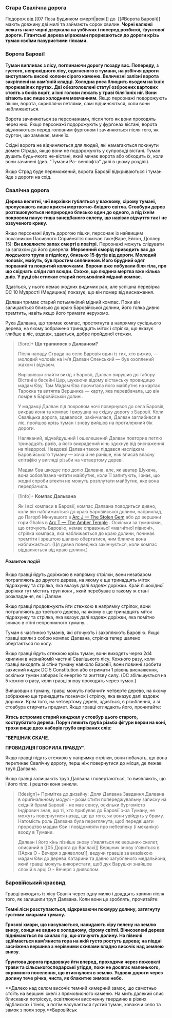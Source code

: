 ### Стара Свалічна дорога
Подорож від [[07 Поза Будинком смерті|вежі]] до  [[#Ворота Баровії]] мають довжину дві милі та займають сорок хвилин.
**Чорні калюжі лежать наче чорні дзеркала на узбіччях і посеред розбитої, ґрунтової дороги. Гігантські дерева міражами прориваються до дороги крізь туман своїми пазуристими гілками.**

### Ворота Баровії
**Туман випливає з лісу, поглинаючи дорогу позаду вас. Попереду, з густого, непрохідного лісу, одягненого в тумани, на узбіччя дороги виступають високі колони сірого каменю. Величезні залізні ворота закріплені на кам'яній кладці. Холодна роса блищить льодом на їхніх проржавілих прутах. Дві обезголовлені статуї озброєних вартових стоять з боків воріт, а їхні голови лежать у траві біля їхніх ніг. Вони вітають вас лише холодним мовчанням.**
Якщо персонажі подорожують пішки, ворота, скриплячи петлями, самі відчиняються, коли вони наближаються.

Ворота зачиняються за персонажами, після того як вони проходять через них. Якщо персонажі подорожують у фургонах вістані, ворота відчиняються перед головним фургоном і зачиняються після того, як фургон, що замикає, мине їх.

Східні ворота не відчиняються для людей, які намагаються покинути домен Страда, якщо вони не подорожують у супроводі вістані. Туман душить будь-якого не-вістані, який минає ворота або обходить їх, коли вони зачинені (див. "Тумани Ра- венлофта" далі в цьому розділі).

Якщо Страд буде переможений, ворота Баровії відкриваються і туман йде з дороги на схід.


### Свалічна дорога
**Дерева велетні, чиї верхівки губляться у важкому, сірому тумані, пропускають лише крихти мертвотно-блідого світла. Стовбури дерев розташовуються неприродно близько один до одного, а під їхнім покровом панує тиша занедбаного склепу, що навіває відчуття так і не озвученого крику.**

Якщо персонажі йдуть дорогою пішки, персонаж із найвищим показником Пасивного Сприйняття помічає таке(Варе, Ейгон, Доплер 15):
**Ви вловлюєте запах смерті в повітрі.**
Персонажі можуть слідувати за запахом до його джерела:
**Мерзенний сморід приводить вас до людського трупа в підліску, близько 15 футів від дороги. Молодий чоловік, мабуть, був простим селянином. Його брудний одяг порваний та покритий колючками. Ворони вже побували біля тіла, про що свідчать сліди лап всюди. Схоже, що людина мертва вже кілька днів. У руці він стискає старий потьмянілий мідний компас.** 

Здається, у нього немає жодних видимих ​​ран, але успішна перевірка DC 10 Мудрості (Медицина) показує, що він помер від виснаження.

 Далван  тримає старий потьмянілий мідний компас. Поки він залишається близько до краю Баровійської долини, його голка дивно тремтить, навіть якщо його тримати нерухомо.

Рука Далвана, що тримає компас, простягнута в напрямку сусіднього дерева, на якому зображено тринадцять міток і стрілка, що вказує глибше в ліс, вздовж, здається, добре пройденої стежки.

> [!lore]+ **Що трапилося з Далваном?**
> 
> Після нападу Страда на село Баровія один із тих, хто вижив, — молодий чоловік на ім’я Далван Оленський — був охоплений жахом і відчаєм.
> 
> Вирішивши знайти вихід з Баровії, Далван вирушив до табору Вістані в басейні Цер, шукаючи відому вістанську провидицю мадам Єву. Там Мадам Єва прочитала його майбутнє на картах Тарокка та витягла Вершника — карту, яка передбачала, що він помре в Баровійській долині.
> 
> У мадамці Далван під покровом ночі повернувся до села Баровія, викрав коня та компас і вирушив на східну дорогу з Баровії. Коли Сваліцька дорога, здавалося, закінчилася, Далван заглибився в ліс, пройшов крізь туман і знову вийшов на протилежний бік дороги.
> 
> Наляканий, відчайдушний і ошелешений Далван повторив петлю тринадцять разів, а його викрадений кінь здохнув від виснаження на півдорозі. Невдовзі Далван також піддався наслідкам Баровійського туману — хоча й не раніше, ніж вписав власну епітафію у вигляді різьби на четвертому дереві.
> 
> Мадам Єва шкодує про долю Далвана, але, як аватар Шукача, вона зобов’язана читати майбутнє, коли її запитують, і знає, що жодні спроби втекти не можуть розплутати майбутнє, яке вона передбачила.

>[!info]+ **Компас Дальвана**
> 
> Як і всі компаси в Баровії, компас Далвана поводиться дивно, коли він наближається до краю Баровійської долини, наприклад, до Пагорб Минувшого в [Arc J — The Stolen Gem](https://www.strahdreloaded.com/Act+III+-+The+Broken+Land/Arc+J+-+The+Stolen+Gem) або до вершини гори Ghakis в [Arc T — The Amber Temple](https://www.strahdreloaded.com/Arc+T+-+The+Amber+Temple) . Оскільки за туманами, що оточують Баровію, немає справжньої «магнітної півночі», стрілка компаса, яка наближається до краю долини, починає тремтіти і зрештою шалено обертатися, чим ближче вона наближається. (Ця дивна поведінка закінчується, коли компас віддаляється від краю долини.)
##### Розвиток подій
Якщо гравці йдуть доріжкою в напрямку стрілки, вони незабаром потрапляють до другого дерева, на якому є ще тринадцять міток підрахунку та стрілка, яка вказує далі вздовж доріжки. Край пішохідної доріжки тут містить труп коня **,** який перебуває в такому ж стані розкладання, як і Далван.

Якщо гравці продовжують йти стежкою в напрямку стрілок, вони потрапляють до третього дерева, на якому є ще тринадцять міток підрахунку та стрілка, яка вказує далі вздовж доріжки, яка помітно зникає в стіні непроникного туману. .

Туман є частиною туманів, які оточують і захоплюють Баровію. Якщо гравці взяли з собою компас Далвана, стрілка тепер шалено обертається по колу.

Якщо гравці йдуть стежкою крізь туман, вони виходять через 2d4 хвилини в незнайомій частині Сваліцького лісу. Кожного разу, коли гравці виходять зі стіни туману навколо Баровії, вони повинні зробити захисний кидок DC 5 Constitution або отримати 1 рівень виснаження, оскільки туман забирає їх енергію та життєву силу. (DC збільшується на 5 кожного разу, коли гравці знову проходять через туман.)

Вийшовши з туману, гравці можуть побачити четверте дерево, на якому зображено ще тринадцять позначок і стрілку, яка вказує далі вздовж доріжки. Крім того, на четвертому дереві, здається, є різьблення, а зі стовбура стирчить предмет. Якщо гравці оглядають його, прочитайте:

**Хтось встромив старий кинджал у стовбур цього старого, кострубатого дерева. Поруч лежить груба різьба фігури верхи на коні, трохи вище двох наборів грубо вирізаних слів:**

**"ВЕРШНИК СКАЧЕ.**

**ПРОВИДИЦЯ ГОВОРИЛА ПРАВДУ".**

Якщо гравці підуть стежкою у напрямку стрілки, вони побачать, що вона перетинає Свалічну дорогу, перш ніж повернутися до місця, де лежав труп Далвана.

Якщо гравці залишають труп Далвана і повертаються, то виявляють, що і його тіло, і рештки коня зникли.

> [!design]+  Примітка до дизайну: Доля Далвана
> Завдання Далвана в оригінальному модулі - розмістити попереджувальну записку на східній брамі Баровії - не має сенсу, оскільки бургомістр Індірович знав, що ті, хто прибуває до Баровії з-за Туману, не можуть повернутися назад, ще до того, як вони увійдуть у браму. Натомість роль Далвана була переглянута, щоб передвіщати пророцтво мадам Єви і повідомляти про небезпеку (і механіку) входу в Тумани.
> 
> Далван і його кінь пізніше знову з'являться як вершник-скелет, описаний в [[05 Дорога до Валлакі]] Вершник знову з'явиться в [[Арка O - Вечеря з дияволом]], ведучи гравців за вказівкою мадам Єви до дерева Катарини та давно загубленого медальйона, який гравці можуть використати, щоб дух Варушки знайшов спокій в арці О - Вечеря з дияволом.

### Баровійський краєвид
Гравці виходять із лісу Сваліч через одну милю і двадцять хвилин після того, як залишили труп Далвана. Коли вони це зроблять, прочитайте:

**Темні ліси розступаються, відкриваючи похмуру долину, затягнуту густими хмарами туману.**

**Грозові хмари, що насуваються, накидають сіру пелену на землю внизу, сонця не видно в холодному, сірому світлі. Вічнозелені дерева піднімаються по схилах гір, що оточують долину. На півночі здіймається кам'яниста гора на якій густо ростуть дерева; на півдні засніжена вершина з нерівними схилами владно височіє над землею внизу.**

**Ґрунтова дорога продовжує йти вперед, проходячи через пожовклі трави та сільськогосподарські угіддя, поки не досягає маленького, скромного поселення, що втиснулося в землю. Уздовж дороги через долину тече річка, чиста, як блакитне зимове небо.**

**Далеко над селом височіє темний химерний замок, що самотньо стоїть на вершині скелі з прямовисного каменю. На мить далекий спис блискавки потріскує, освітлюючи височенну твердиню в різких відблисках і тінях, а потім насувається густий туман, ховаючи село та замок з поля зору.**Баровійськ